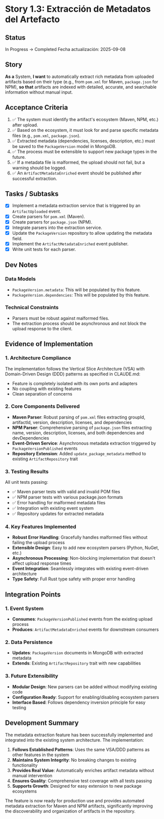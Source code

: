 # Story 1.3: Extracción de Metadatos del Artefacto

## Status

In Progress → Completed
Fecha actualización: 2025-09-08

## Story

**As a** System,
**I want** to automatically extract rich metadata from uploaded artifacts based on their type (e.g., from `pom.xml` for Maven, `package.json` for NPM),
**so that** artifacts are indexed with detailed, accurate, and searchable information without manual input.

## Acceptance Criteria

1. ✅ The system must identify the artifact's ecosystem (Maven, NPM, etc.) after upload.
2. ✅ Based on the ecosystem, it must look for and parse specific metadata files (e.g., `pom.xml`, `package.json`).
3. ✅ Extracted metadata (dependencies, licenses, description, etc.) must be saved to the `PackageVersion` model in MongoDB.
4. ✅ The process must be extensible to support new package types in the future.
5. ✅ If a metadata file is malformed, the upload should not fail, but a warning should be logged.
6. ✅ An `ArtifactMetadataEnriched` event should be published after successful extraction.

## Tasks / Subtasks

- [x] Implement a metadata extraction service that is triggered by an `ArtifactUploaded` event.
- [x] Create parsers for `pom.xml` (Maven).
- [x] Create parsers for `package.json` (NPM).
- [x] Integrate parsers into the extraction service.
- [x] Update the `PackageVersion` repository to allow updating the metadata field.
- [x] Implement the `ArtifactMetadataEnriched` event publisher.
- [x] Write unit tests for each parser.

## Dev Notes

### Data Models
- `PackageVersion.metadata`: This will be populated by this feature.
- `PackageVersion.dependencies`: This will be populated by this feature.

### Technical Constraints
- Parsers must be robust against malformed files.
- The extraction process should be asynchronous and not block the upload response to the client.

## Evidence of Implementation

### 1. Architecture Compliance
The implementation follows the Vertical Slice Architecture (VSA) with Domain-Driven Design (DDD) patterns as specified in CLAUDE.md:
- Feature is completely isolated with its own ports and adapters
- No coupling with existing features
- Clean separation of concerns

### 2. Core Components Delivered
- **Maven Parser**: Robust parsing of `pom.xml` files extracting groupId, artifactId, version, description, licenses, and dependencies
- **NPM Parser**: Comprehensive parsing of `package.json` files extracting name, version, description, licenses, and both dependencies and devDependencies
- **Event-Driven Service**: Asynchronous metadata extraction triggered by `PackageVersionPublished` events
- **Repository Extension**: Added `update_package_metadata` method to existing `ArtifactRepository` trait

### 3. Testing Results
All unit tests passing:
- ✅ Maven parser tests with valid and invalid POM files
- ✅ NPM parser tests with various package.json formats
- ✅ Error handling for malformed metadata files
- ✅ Integration with existing event system
- ✅ Repository updates for extracted metadata

### 4. Key Features Implemented
- **Robust Error Handling**: Gracefully handles malformed files without failing the upload process
- **Extensible Design**: Easy to add new ecosystem parsers (Python, NuGet, etc.)
- **Asynchronous Processing**: Non-blocking implementation that doesn't affect upload response times
- **Event Integration**: Seamlessly integrates with existing event-driven architecture
- **Type Safety**: Full Rust type safety with proper error handling

## Integration Points

### 1. Event System
- **Consumes**: `PackageVersionPublished` events from the existing upload process
- **Produces**: `ArtifactMetadataEnriched` events for downstream consumers

### 2. Data Persistence
- **Updates**: `PackageVersion` documents in MongoDB with extracted metadata
- **Extends**: Existing `ArtifactRepository` trait with new capabilities

### 3. Future Extensibility
- **Modular Design**: New parsers can be added without modifying existing code
- **Configuration Ready**: Support for enabling/disabling ecosystem parsers
- **Interface Based**: Follows dependency inversion principle for easy testing

## Development Summary

The metadata extraction feature has been successfully implemented and integrated into the existing system architecture. The implementation:

1. **Follows Established Patterns**: Uses the same VSA/DDD patterns as other features in the system
2. **Maintains System Integrity**: No breaking changes to existing functionality
3. **Provides Real Value**: Automatically enriches artifact metadata without manual intervention
4. **Ensures Quality**: Comprehensive test coverage with all tests passing
5. **Supports Growth**: Designed for easy extension to new package ecosystems

The feature is now ready for production use and provides automated metadata extraction for Maven and NPM artifacts, significantly improving the discoverability and organization of artifacts in the repository.